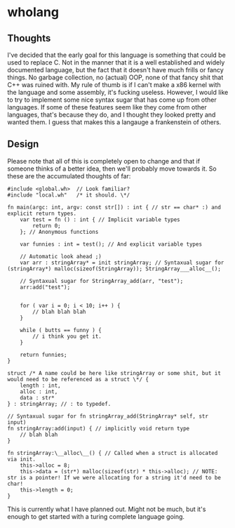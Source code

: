 # wholang

## Thoughts
I've decided that the early goal for this language is something that could be used to replace C. Not in the manner that
it is a well established and widely documented language, but the fact that it doesn't have much frills or fancy things.
No garbage collection, no (actual) OOP, none of that fancy shit that C++ was ruined with. My rule of thumb is if I can't
make a x86 kernel with the language and some assembly, it's fucking useless. However, I would like to try to implement
some nice syntax sugar that has come up from other languages. If some of these features seem like they come from other
languages, that's because they do, and I thought they looked pretty and wanted them. I guess that makes this a langauge
a frankenstein of others.

## Design
Please note that all of this is completely open to change and that if someone thinks of a better idea, then we'll
probably move towards it. So these are the accumulated thoughts of far:

    #include <global.wh>  // Look familiar?
    #include "local.wh"   /* it should. \*/

    fn main(argc: int, argv: const str[]) : int { // str == char* :) and explicit return types.
        var test = fn () : int { // Implicit variable types
            return 0;
        }; // Anonymous functions

        var funnies : int = test(); // And explicit variable types

        // Automatic look ahead ;)
        var arr : stringArray* = init stringArray; // Syntaxual sugar for (stringArray*) malloc(sizeof(StringArray)); StringArray___alloc__();

        // Syntaxual sugar for StringArray_add(arr, "test");
        arr:add("test");


        for ( var i = 0; i < 10; i++ ) {
            // blah blah blah
        }

        while ( butts == funny ) {
            // i think you get it.
        }

        return funnies;
    }

    struct /* A name could be here like stringArray or some shit, but it would need to be referenced as a struct \*/ {
        length : int,
        alloc : int,
        data : str*
    } : stringArray; // : to typedef.

    // Syntaxual sugar for fn stringArray_add(StringArray* self, str input)
    fn stringArray:add(input) { // implicitly void return type
        // blah blah
    }

    fn stringArray:\__alloc\__() { // Called when a struct is allocated via init.
        this->alloc = 8;
        this->data = (str*) malloc(sizeof(str) * this->alloc); // NOTE: str is a pointer! If we were allocating for a string it'd need to be char!
        this->length = 0;
    }

This is currently what I have planned out. Might not be much, but it's enough to get started with a turing complete
language going.
